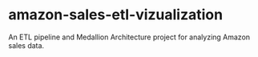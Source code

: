 # amazon-sales-etl-vizualization
An ETL pipeline and Medallion Architecture project for analyzing Amazon sales data.
